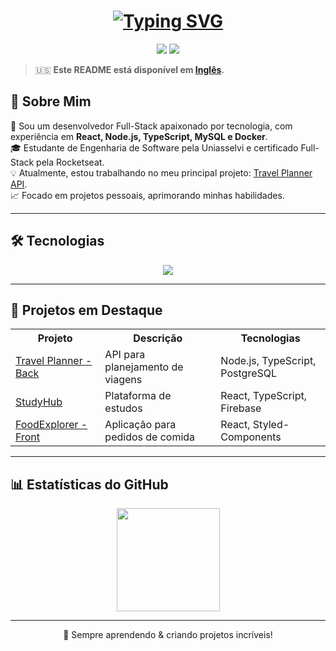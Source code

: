 <h1 align="center">
  <a href="https://git.io/typing-svg">
    <img src="https://readme-typing-svg.herokuapp.com?font=Fira+Code&size=35&pause=1000&color=8079F7&center=true&width=600&lines=Olá%2C+seja+bem-vindo+ao+meu+GitHub!;Eu+sou+Leonardo+Policarpo!;Prazer+em+conhecer+você!" alt="Typing SVG" />
  </a>
</h1>

<p align="center">
  <a href="mailto:leonardo.dumont@hotmail.com"><img src="https://img.shields.io/badge/-Email-%23333?style=for-the-badge&logo=gmail&logoColor=white"></a>
  <a href="https://www.linkedin.com/in/leonardodumont/" target="_blank"><img src="https://img.shields.io/badge/-LinkedIn-%230077B5?style=for-the-badge&logo=linkedin&logoColor=white"></a> 
</p>

> 🇺🇸 **Este README está disponível em [Inglês](./README.md).**

## 🚀 Sobre Mim
🔭 Sou um desenvolvedor Full-Stack apaixonado por tecnologia, com experiência em **React, Node.js, TypeScript, MySQL e Docker**.  
🎓 Estudante de Engenharia de Software pela Uniasselvi e certificado Full-Stack pela Rocketseat.  
💡 Atualmente, estou trabalhando no meu principal projeto: [Travel Planner API](https://github.com/leonardopolicarpo/travel-planner-api).  
📈 Focado em projetos pessoais, aprimorando minhas habilidades.  

---

## 🛠 Tecnologias
<p align="center">
  <img src="https://skillicons.dev/icons?i=html,css,js,ts,react,nodejs,mysql,postgres,docker,python,c,aws,nginx" />
</p>

---

## 📌 Projetos em Destaque  
<table align="center">
  <tr>
    <th>Projeto</th>
    <th>Descrição</th>
    <th>Tecnologias</th>
  </tr>
  <tr>
    <td><a href="https://github.com/leonardopolicarpo/travel-planner-api">Travel Planner - Back</a></td>
    <td>API para planejamento de viagens</td>
    <td>Node.js, TypeScript, PostgreSQL</td>
  </tr>
  <tr>
    <td><a href="https://github.com/leonardopolicarpo/study-hub-front">StudyHub</a></td>
    <td>Plataforma de estudos</td>
    <td>React, TypeScript, Firebase</td>
  </tr>
  <tr>
    <td><a href="https://github.com/leonardopolicarpo/foodexplorer-front">FoodExplorer - Front</a></td>
    <td>Aplicação para pedidos de comida</td>
    <td>React, Styled-Components</td>
  </tr>
</table>

---

## 📊 Estatísticas do GitHub  
<p align="center">
  <img src="https://github-readme-stats.vercel.app/api/top-langs/?username=leonardopolicarpo&layout=compact&theme=radical" height="165">
</p>

---
<p align="center">
  🚀 Sempre aprendendo & criando projetos incríveis!
</p>
